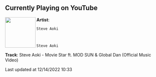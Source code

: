 ## Currently Playing on YouTube

[<img align="left" width="100" src="https://i.ytimg.com/vi/oYq0TOY0MZM/maxresdefault.jpg?sqp=-oaymwEmCIAKENAF8quKqQMa8AEB-AHUB4AC0AWKAgwIABABGGUgYihSMA8=&rs=AOn4CLBk57eA2bKiwelaS2YF8zwUOdnm7Q">](https://www.youtube.com/watch?v=oYq0TOY0MZM)

**Artist**: 
  
    Steve Aoki
  
  
  
    Steve Aoki
  





 

**Track**: Steve Aoki  - Movie Star ft. MOD SUN & Global Dan  (Official Music Video)

Last updated at 12/14/2022 10:33
